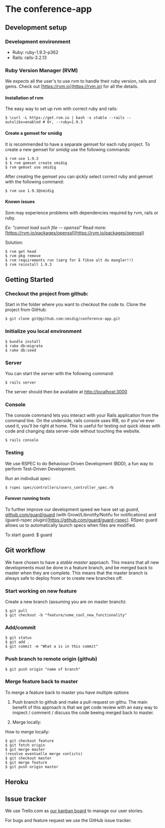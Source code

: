 The conference-app
==============

## Development setup

### Development environment
* Ruby: ruby-1.9.3-p362
* Rails: rails-3.2.13

### Ruby Version Manager (RVM)
We expects all the user's to use rvm to handle their ruby version, rails and gems. Check out
[https://rvm.io](https://rvm.io) for all the details. 

#### Installation of rvm
The easy way to set up rvm with correct ruby and rails:

    $ \curl -L https://get.rvm.io | bash -s stable --rails --autolibs=enabled # Or, --ruby=1.9.3

#### Create a gemset for smidig
It is recommended to have a separate gemset for each ruby project.  To create a new gemset for *smidig* use the
following commands:

    $ rvm use 1.9.3
    $ $ rvm gemset create smidig
    $ rvm gemset use smidig

After creating the gemset you can qickly select correct ruby and gemset with the following command:

    $ rvm use 1.9.3@smidig

#### Known issues
Som may experience problems with dependencies required by rvm, rails or ruby.

*Ex: "cannot load such file -- openssl"*
Read more: [https://rvm.io/packages/openssl](https://rvm.io/packages/openssl)

Solution:

    $ rvm get head
    $ rvm pkg remove
    $ rvm requirements run (sørg for å fikse alt du mangler!!)
    $ rvm reinstall 1.9.3


## Getting Started

### Checkout the project from github:
Start in the folder where you want to checkout the code to. Clone the project from GitHub:

    $ git clone git@github.com:smidig/conference-app.git

### Initialize you local environment
    
    $ bundle install 
    $ rake db:migrate
    $ rake db:seed

### Server
You can start the server with the following command:

    $ rails server

The server should then be available at [http://localhost:3000](http://localhost:3000)

### Console
The console command lets you interact with your Rails application from the command line. On the underside, rails console
uses IRB, so if you’ve ever used it, you’ll be right at home. This is useful for testing out quick ideas with code and
changing data server-side without touching the website.

    $ rails console


### Testing
We use RSPEC to do Behaviour-Driven Development (BDD), a fun way to perform Test-Driven Development.

Run an indivdual spec:

    $ rspec spec/controllers/users_controller_spec.rb

#### Forever running tests
To further improve our development speed we have set up *guard*,
[github.com/guard/guard](https://github.com/guard/guard)  (with Growl/Libnotify/Notifu for notifications) and
(guard-rspec plugin)[https://github.com/guard/guard-rspec]. RSpec guard allows us to automatically launch specs when
files are modified.

To start guard:
    $ guard


## Git workflow
We have chosen to have a *stable master* approach. This means that all new developments must be done in a feature
branch, and be merged back to master when they are complete. This means that the master branch is always safe to deploy
from or to create new branches off.


### Start working on new feature
Create a new branch (assuming you are on master branch):

    $ git pull
    $ git checkout -b "feature/some_cool_new_functionality"

### Add/commit
    $ git status
    $ git add .
    $ git commit -m "What a is in this commit"

### Push branch to remote origin (github)

    $ git push origin "name of branch"

### Merge feature back to master
To merge a feature back to master you have multiple options

1.  Push branch to github and make a pull-request on githu. The main benefit of this approach is that we get code review
    with an easy way to inspect / comment / discuss the code beeing merged back to master.

2.  Merge locally:

How to merge locally:

    $ git checkout feature
    $ git fetch origin
    $ git merge master
    (resolve eventuelle merge conlicts)
    $ git checkout master
    $ git merge feature
    $ git push origin master


## Heroku

## Issue tracker

We use Trello.com as [our kanban board](https://trello.com/board/smidig-app-2013/515daaeba00d423573004a20) to manage our
user stories.

For bugs and feature request we use the GitHub issue tracker. 
